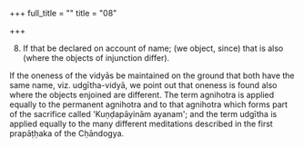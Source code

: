 +++
full_title = ""
title = "08"

+++


8. If that be declared on account of name; (we object, since) that is also (where the objects of injunction differ).

If the oneness of the vidyās be maintained on the ground that both have the same name, viz. udgītha-vidyā, we point out that oneness is found also where the objects enjoined are different. The term agnihotra is applied equally to the permanent agnihotra and to that agnihotra which forms part of the sacrifice called 'Kuṇḍapāyinām ayanam'; and the term udgītha is applied equally to the many different meditations described in the first prapāṭḥaka of the Cḥāndogya.


